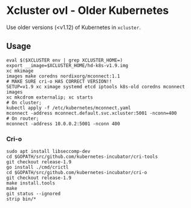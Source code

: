 # Xcluster ovl - Older Kubernetes

Use older versions (<v1.12) of Kubernetes in `xcluster`.


## Usage

```
eval $($XCLUSTER env | grep XCLUSTER_HOME=)
export __image=$XCLUSTER_HOME/hd-k8s-v1.9.img
xc mkimage
images make coredns nordixorg/mconnect:1.1
# MAKE SURE cri-o HAS CORRECT VERSION!!
SETUP=v1.9 xc ximage systemd etcd iptools k8s-old coredns mconnect images
xc mkcdrom externalip; xc starts
# On cluster;
kubectl apply -f /etc/kubernetes/mconnect.yaml
mconnect -address mconnect.default.svc.xcluster:5001 -nconn=400
# On router;
mconnect -address 10.0.0.2:5001 -nconn 400
```

### Cri-o


```
sudo apt install libseccomp-dev
cd $GOPATH/src/github.com/kubernetes-incubator/cri-tools
git checkout release-1.9
go install ./cmd/crictl
cd $GOPATH/src/github.com/kubernetes-incubator/cri-o
git checkout release-1.9
make install.tools
make
git status --ignored
strip bin/*
```

